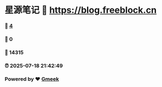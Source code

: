 # 星源笔记 :link: https://blog.freeblock.cn 
### :page_facing_up: [4](https://blog.freeblock.cn/tag.html) 
### :speech_balloon: 0 
### :hibiscus: 14315 
### :alarm_clock: 2025-07-18 21:42:49 
### Powered by :heart: [Gmeek](https://github.com/Meekdai/Gmeek)
